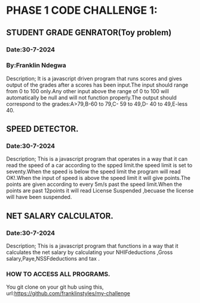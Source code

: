 # PHASE 1 CODE CHALLENGE 1:

## STUDENT GRADE GENRATOR(Toy problem)

### Date:30-7-2024

### By:Franklin Ndegwa

Description;
It is a javascript driven program that runs scores and gives output of the grades after a scores has been input.The input should range from 0 to 100 only.Any other input above the range of 0 to 100 will automatically be null and will not function properly.The output should correspond to the grades:A>79,B-60 to 79,C- 59 to 49,D- 40 to 49,E-less 40.

## SPEED DETECTOR.

### Date:30-7-2024

Description;
This is a javascript program that operates in a way that it can read the speed of a car according to the spped limit.the speed limit is set to seventy.When the speed is below the speed limit the program will read OK!.When the input of speed is above the speed limit it will give points.The points are given according to every 5m/s past the speed limit.When the points are past 12points it will read License Suspended ,becuase the license will have been suspended.

## NET SALARY CALCULATOR.

### Date:30-7-2024

Description;
This is a javascript program that functions in a way that it calculates the net salary by calculating your NHIFdeductions ,Gross salary,Paye,NSSFdeductions and tax .

### HOW TO ACCESS ALL PROGRAMS.

You git clone on your git hub using this, url:https://github.com/franklinstyles/my-challenge
